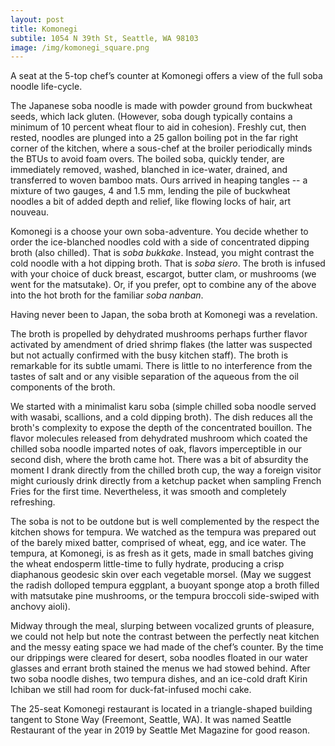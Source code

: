 ```yaml
---
layout: post
title: Komonegi
subtile: 1054 N 39th St, Seattle, WA 98103
image: /img/komonegi_square.png
---
```


A seat at the 5-top chef’s counter at Komonegi offers a view of the full soba noodle life-cycle.

The Japanese soba noodle is made with powder ground from buckwheat seeds, which lack gluten. (However, soba dough typically contains a minimum of 10 percent wheat flour to aid in cohesion).  Freshly cut, then rested, noodles are plunged into a 25 gallon boiling pot in the far right corner of the kitchen, where a sous-chef at the broiler periodically minds the BTUs to avoid foam overs. The boiled soba, quickly tender, are immediately removed, washed, blanched in ice-water, drained, and transferred to woven bamboo mats.  Ours arrived in heaping tangles -- a mixture of two gauges, 4 and 1.5 mm, lending the pile of buckwheat noodles a bit of added depth and relief, like flowing locks of hair, art nouveau.

Komonegi is a choose your own soba-adventure. You decide whether to order the ice-blanched noodles cold with a side of concentrated dipping broth (also chilled). That is *soba bukkake*. Instead, you might contrast the cold noodle with a hot dipping broth. That is *soba siero*. The broth is infused with your choice of duck breast, escargot,  butter clam,  or mushrooms (we went for the matsutake). Or, if you prefer, opt to combine any of the above into the hot broth for the familiar *soba nanban*.

Having never been to Japan, the soba broth at Komonegi was a revelation.

The broth is propelled by dehydrated mushrooms perhaps further flavor activated by amendment of dried shrimp flakes (the latter was suspected but not actually confirmed with the busy kitchen staff). The broth is remarkable for its subtle umami. There is little to no interference from the tastes of salt and or any visible separation of the aqueous from the oil components of the broth. 

We started with a minimalist karu soba (simple chilled soba noodle served with wasabi, scallions, and a cold dipping broth). The dish reduces all the broth's complexity to expose the depth of the concentrated bouillon. The flavor molecules released from dehydrated mushroom which coated the chilled soba noodle imparted notes of oak, flavors imperceptible in our second dish, where the broth came hot. There was a bit of absurdity the moment I drank directly from the chilled broth cup, the way a foreign visitor might curiously drink directly from a ketchup packet when sampling French Fries for the first time. Nevertheless, it was smooth and completely refreshing. 

The soba is not to be outdone but is well complemented by the respect the kitchen shows for tempura. We watched as the tempura was prepared out of the barely mixed batter, comprised of wheat, egg, and ice water. The tempura, at Komonegi, is as fresh as it gets, made in small batches giving the wheat endosperm little-time to fully hydrate, producing a crisp diaphanous geodesic skin over each vegetable morsel. (May we suggest the radish dolloped tempura eggplant, a buoyant sponge atop a broth filled with matsutake pine mushrooms, or the tempura broccoli side-swiped with anchovy aioli). 

Midway through the meal, slurping between vocalized grunts of pleasure, we could not help but note the contrast between the perfectly neat kitchen and the messy eating space we had made of the chef’s counter. By the time our drippings were cleared for desert, soba noodles floated in our water glasses and errant broth stained the menus we had stowed behind.  After two soba noodle dishes, two tempura dishes, and an ice-cold draft Kirin Ichiban we still had room for duck-fat-infused mochi cake. 

The 25-seat Komonegi restaurant is located in a triangle-shaped building tangent to Stone Way (Freemont, Seattle, WA). It was named Seattle Restaurant of the year in 2019 by Seattle Met Magazine for good reason.
